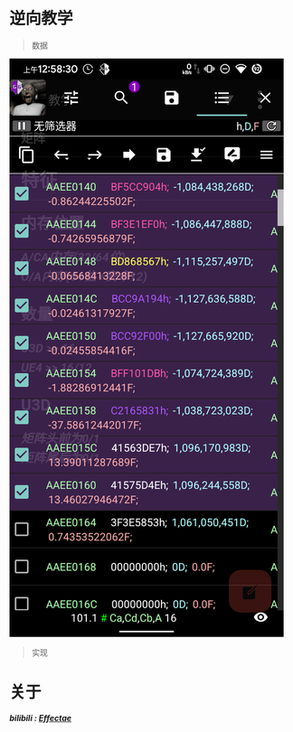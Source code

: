 # 逆向教学
> 数据

![G](./PNG/juz1.png)

> 实现
#   关于
***bilibili : [Effectae](https://space.bilibili.com/2064476451)***